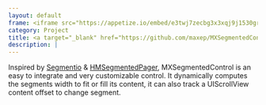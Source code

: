 ```yaml
---
layout: default
frame: <iframe src="https://appetize.io/embed/e3twj7zecbg3x3xqj9j1530gr8?device=iphone6s&scale=75&autoplay=false&orientation=portrait&deviceColor=black&disableHome=true" width="312px" height="653px" frameborder="0" scrolling="no"></iframe>
category: Project
title: <a target="_blank" href="https://github.com/maxep/MXSegmentedControl"> MXSegmentedControl </a>
description: |
---
```

Inspired by [Segmentio](https://github.com/Yalantis/Segmentio) & [HMSegmentedPager](https://github.com/HeshamMegid/HMSegmentedControl), MXSegmentedControl is an easy to integrate and very customizable control. It dynamically computes the segments width to fit or fill its content, it can also track a UIScrollView content offset to change segment.
